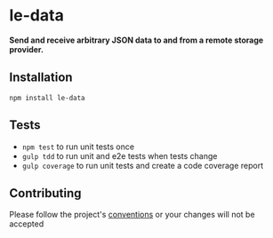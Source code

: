 le-data
=========

**Send and receive arbitrary JSON data to and from a remote storage provider.**

## Installation

  `npm install le-data`

## Tests

* `npm test` to run unit tests once
* `gulp tdd` to run unit and e2e tests when tests change
* `gulp coverage` to run unit tests and create a code coverage report

## Contributing

Please follow the project's [conventions](https://github.com/castle-dev/le-data/blob/develop/CONTRIBUTING.md) or your changes will not be accepted
